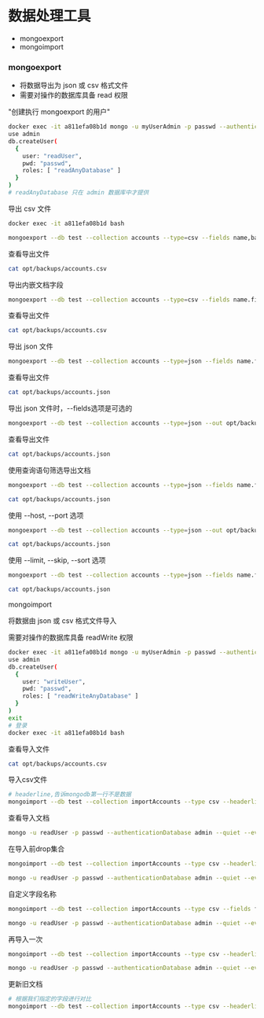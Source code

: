 # 数据处理工具

* mongoexport
* mongoimport

### mongoexport
* 将数据导出为 json 或 csv 格式文件
* 需要对操作的数据库具备 read 权限

"创建执行 mongoexport 的用户"
```sh
docker exec -it a811efa08b1d mongo -u myUserAdmin -p passwd --authenticationDatabase admin
use admin
db.createUser(
  {
    user: "readUser",
    pwd: "passwd",
    roles: [ "readAnyDatabase" ]
  }
)
# readAnyDatabase 只在 admin 数据库中才提供
```

导出 csv 文件
```sh
docker exec -it a811efa08b1d bash

mongoexport --db test --collection accounts --type=csv --fields name,balance --out opt/backups/accounts.csv -u readUser -p passwd --authenticationDatabase admin
```

查看导出文件
```sh
cat opt/backups/accounts.csv
```

导出内嵌文档字段
```sh
mongoexport --db test --collection accounts --type=csv --fields name.firstName,name.lastName,balance --out opt/backups/accounts.csv -u readUser -p passwd --authenticationDatabase admin
```

查看导出文件
```sh
cat opt/backups/accounts.csv
```

导出 json 文件
```sh
mongoexport --db test --collection accounts --type=json --fields name.firstName,name.lastName,balance --out opt/backups/accounts.json -u readUser -p passwd --authenticationDatabase admin
```

查看导出文件
```sh
cat opt/backups/accounts.json
```


导出 json 文件时，--fields选项是可选的
```sh
mongoexport --db test --collection accounts --type=json --out opt/backups/accounts.json -u readUser -p passwd --authenticationDatabase admin
```

查看导出文件
```sh
cat opt/backups/accounts.json
```

使用查询语句筛选导出文档
```sh
mongoexport --db test --collection accounts --type=json --fields name.firstName,name.lastName,balance --out opt/backups/accounts.json -u readUser -p passwd --authenticationDatabase admin --query '{balance:{$gte: 100}}'

cat opt/backups/accounts.json
```

使用 --host, --port 选项
```sh
mongoexport --db test --collection accounts --type=json --out opt/backups/accounts.json -u readUser -p passwd --authenticationDatabase admin --host localhost --port 27017

cat opt/backups/accounts.json
```

使用 --limit, --skip, --sort 选项
```sh
mongoexport --db test --collection accounts --type=json --fields name.firstName,name.lastName,balance --out opt/backups/accounts.json -u readUser -p passwd --authenticationDatabase admin --sort '{balance:1}' --limit 3 --skip 1

cat opt/backups/accounts.json
```

mongoimport

将数据由 json 或 csv 格式文件导入

需要对操作的数据库具备 readWrite 权限
```sh
docker exec -it a811efa08b1d mongo -u myUserAdmin -p passwd --authenticationDatabase admin
use admin
db.createUser(
  {
    user: "writeUser",
    pwd: "passwd",
    roles: [ "readWriteAnyDatabase" ]
  }
)
exit
# 登录
docker exec -it a811efa08b1d bash
```

查看导入文件
```sh
cat opt/backups/accounts.csv
```

导入csv文件
```sh
# headerline,告诉mongodb第一行不是数据
mongoimport --db test --collection importAccounts --type csv --headerline --file /opt/backups/accounts.csv -u writeUser -p passwd --authenticationDatabase admin
```

查看导入文档
```sh
mongo -u readUser -p passwd --authenticationDatabase admin --quiet --eval 'db.importAccounts.find()'
```

在导入前drop集合
```sh
mongoimport --db test --collection importAccounts --type csv --headerline --file /opt/backups/accounts.csv --drop -u writeUser -p passwd --authenticationDatabase admin

mongo -u readUser -p passwd --authenticationDatabase admin --quiet --eval 'db.importAccounts.find()'
```

自定义字段名称
```sh
mongoimport --db test --collection importAccounts --type csv --fields firstName,lastName,balance --file /opt/backups/accounts.csv --drop -u writeUser -p passwd --authenticationDatabase admin

mongo -u readUser -p passwd --authenticationDatabase admin --quiet --eval 'db.importAccounts.find()'
```

再导入一次
```sh
mongoimport --db test --collection importAccounts --type csv --headerline --file /opt/backups/accounts.csv --drop -u writeUser -p passwd --authenticationDatabase admin

mongo -u readUser -p passwd --authenticationDatabase admin --quiet --eval 'db.importAccounts.find()'
```

更新旧文档
```sh
# 根据我们指定的字段进行对比
mongoimport --db test --collection importAccounts --type csv --headerline --file /opt/backups/accounts.csv -u writeUser -p passwd --authenticationDatabase admin --upsertFields name.firstName,balance
```